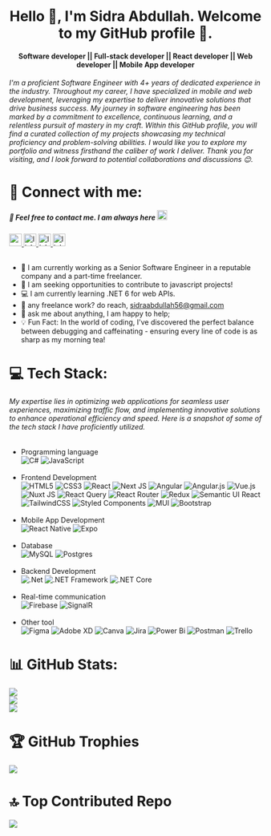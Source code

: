<h1 align="center">Hello 👋, I'm Sidra Abdullah. Welcome to my GitHub profile 🤝.</h1>

<h4 align="center">Software developer || Full-stack developer || React developer || Web developer || Mobile App developer</h4>

###### I'm a proficient Software Engineer with 4+ years of dedicated experience in the industry. Throughout my career, I have specialized in mobile and web development, leveraging my expertise to deliver innovative solutions that drive business success. My journey in software engineering has been marked by a commitment to excellence, continuous learning, and a relentless pursuit of mastery in my craft. Within this GitHub profile, you will find a curated collection of my projects showcasing my technical proficiency and problem-solving abilities. I would like you to explore my portfolio and witness firsthand the caliber of work I deliver. Thank you for visiting, and I look forward to potential collaborations and discussions 😊.

#

# 🤝 Connect with me:

##### 📝 Feel free to contact me. I am always here <img height="20" src="https://camo.githubusercontent.com/870d765b5c096038f097185a0ffa08df4011c0491b8039f3a7d5eeebf4d82c7e/68747470733a2f2f6d656469612e67697068792e636f6d2f6d656469612f57556c706c634d704f43456d5447427442572f67697068792e676966"  />

<div align="left">
<a href="mailto:sidraabdullah56@gmail.com">
  <img src="https://img.shields.io/static/v1?message=sidraabdullah56@gmail.com&logo=gmail&label=&color=D14836&logoColor=white" height="25" alt="gmail logo"  />
  </a>
  <a href="https://www.linkedin.com/in/sidra-abdullah-875aa4190/">
  <img src="https://img.shields.io/static/v1?message=LinkedIn&logo=linkedin&label=&color=0077B5&logoColor=white&labelColor=&style=for-the-badge" height="25" alt="linkedin logo"  />
  </a>
    <a href="https://www.upwork.com/freelancers/~01254f0ca1b6cbd46a?viewMode=1&s=1110580755057594368">
  <img src="https://img.shields.io/static/v1?message=upwork&logo=upwork&label&color=6fda44&logoColor=white&labelColor=&style=for-the-badge" height="25" alt="linkedin logo"  />
  </a>
      <a href="https://github.com/SidraaAbdullah">
  <img src="https://img.shields.io/static/v1?message=github&logo=github&label&color=black&logoColor=white&labelColor=&style=for-the-badge" height="25" alt="linkedin logo"  />
  </a>
</div>

<br>

- 🌱 I am currently working as a Senior Software Engineer in a reputable company and a part-time freelancer.
- 👯 I am seeking opportunities to contribute to javascript projects!
- 💻 I am currently learning .NET 6 for web APIs.
- 💼 any freelance work? do reach, <a href="mailto:sidraabdullah56@gmail.com"> sidraabdullah56@gmail.com</a>
- 💬 ask me about anything, I am happy to help;
- 💡 Fun Fact: In the world of coding, I've discovered the perfect balance between debugging and caffeinating - ensuring every line of code is as sharp as my morning tea!

# 💻 Tech Stack:

###### My expertise lies in optimizing web applications for seamless user experiences, maximizing traffic flow, and implementing innovative solutions to enhance operational efficiency and speed. Here is a snapshot of some of the tech stack I have proficiently utilized.

- Programming language
  <br>
  ![C#](https://img.shields.io/badge/c%23-%23239120.svg?style=for-the-badge&logo=csharp&logoColor=white)
  ![JavaScript](https://img.shields.io/badge/javascript-%23323330.svg?style=for-the-badge&logo=javascript&logoColor=%23F7DF1E)
  <br><br>
- Frontend Development
  <br>
  ![HTML5](https://img.shields.io/badge/html5-%23E34F26.svg?style=for-the-badge&logo=html5&logoColor=white) 
  ![CSS3](https://img.shields.io/badge/css3-%231572B6.svg?style=for-the-badge&logo=css3&logoColor=white)
  ![React](https://img.shields.io/badge/react-%2320232a.svg?style=for-the-badge&logo=react&logoColor=%2361DAFB) 
  ![Next JS](https://img.shields.io/badge/Next-black?style=for-the-badge&logo=next.js&logoColor=white)
  ![Angular](https://img.shields.io/badge/angular-%23DD0031.svg?style=for-the-badge&logo=angular&logoColor=white)
  ![Angular.js](https://img.shields.io/badge/angular.js-%23E23237.svg?style=for-the-badge&logo=angularjs&logoColor=white)
  ![Vue.js](https://img.shields.io/badge/vue.js-%2335495e.svg?style=for-the-badge&logo=vuedotjs&logoColor=%234FC08D)
  ![Nuxt JS](https://img.shields.io/badge/Nuxt-002E3B?style=for-the-badge&logo=nuxt.js&logoColor=#00DC82)
  ![React Query](https://img.shields.io/badge/-React%20Query-FF4154?style=for-the-badge&logo=react%20query&logoColor=white) 
  ![React Router](https://img.shields.io/badge/React_Router-CA4245?style=for-the-badge&logo=react-router&logoColor=white)
  ![Redux](https://img.shields.io/badge/redux-%23593d88.svg?style=for-the-badge&logo=redux&logoColor=white)
  ![Semantic UI React](https://img.shields.io/badge/Semantic%20UI%20React-%2335BDB2.svg?style=for-the-badge&logo=SemanticUIReact&logoColor=white)
  ![TailwindCSS](https://img.shields.io/badge/tailwindcss-%2338B2AC.svg?style=for-the-badge&logo=tailwind-css&logoColor=white) 
  ![Styled Components](https://img.shields.io/badge/styled--components-DB7093?style=for-the-badge&logo=styled-components&logoColor=white)
  ![MUI](https://img.shields.io/badge/MUI-%230081CB.svg?style=for-the-badge&logo=mui&logoColor=white)
  ![Bootstrap](https://img.shields.io/badge/bootstrap-%238511FA.svg?style=for-the-badge&logo=bootstrap&logoColor=white)
  <br><br>
- Mobile App Development
  <br>
  ![React Native](https://img.shields.io/badge/react_native-%2320232a.svg?style=for-the-badge&logo=react&logoColor=%2361DAFB)
  ![Expo](https://img.shields.io/badge/expo-1C1E24?style=for-the-badge&logo=expo&logoColor=#D04A37) 
  <br><br>
- Database
  <br>
  ![MySQL](https://img.shields.io/badge/mysql-%2300000f.svg?style=for-the-badge&logo=mysql&logoColor=white)
  ![Postgres](https://img.shields.io/badge/postgres-%23316192.svg?style=for-the-badge&logo=postgresql&logoColor=white)
  <br><br>
- Backend Development
  <br>
  ![.Net](https://img.shields.io/badge/.NET-5C2D91?style=for-the-badge&logo=.net&logoColor=white)
  ![.NET Framework](https://img.shields.io/badge/.NET_Framework-5C2D91?style=for-the-badge&logo=.net&logoColor=white)
  ![.NET Core](https://img.shields.io/badge/.NET_Core-512BD4?style=for-the-badge&logo=.net&logoColor=white)
  <br><br>
- Real-time communication
  <br>
  ![Firebase](https://img.shields.io/badge/firebase-%23039BE5.svg?style=for-the-badge&logo=firebase)
  ![SignalR](https://img.shields.io/badge/SignalR-512BD4?style=for-the-badge&logo=SignalR&logoColor=white)
  <br><br>
- Other tool
  <br>
  ![Figma](https://img.shields.io/badge/figma-%23F24E1E.svg?style=for-the-badge&logo=figma&logoColor=white) 
  ![Adobe XD](https://img.shields.io/badge/Adobe%20XD-470137?style=for-the-badge&logo=Adobe%20XD&logoColor=#FF61F6)
  ![Canva](https://img.shields.io/badge/Canva-%2300C4CC.svg?style=for-the-badge&logo=Canva&logoColor=white)
  ![Jira](https://img.shields.io/badge/jira-%230A0FFF.svg?style=for-the-badge&logo=jira&logoColor=white) 
  ![Power Bi](https://img.shields.io/badge/power_bi-F2C811?style=for-the-badge&logo=powerbi&logoColor=black)
  ![Postman](https://img.shields.io/badge/Postman-FF6C37?style=for-the-badge&logo=postman&logoColor=white)
  ![Trello](https://img.shields.io/badge/Trello-%23026AA7.svg?style=for-the-badge&logo=Trello&logoColor=white)
  <br>

# 📊 GitHub Stats:
![](https://github-readme-stats.vercel.app/api?username=SidraaAbdullah&theme=jolly&hide_border=false&include_all_commits=false&count_private=true)<br/>
![](https://github-readme-streak-stats.herokuapp.com/?user=SidraaAbdullah&theme=jolly&hide_border=false)<br/>
![](https://github-readme-stats.vercel.app/api/top-langs/?username=SidraaAbdullah&theme=jolly&hide_border=false&include_all_commits=false&count_private=true&layout=compact)

# 🏆 GitHub Trophies
![](https://github-profile-trophy.vercel.app/?username=SidraaAbdullah&theme=onedark&no-frame=false&no-bg=false&margin-w=4)

# 🔝 Top Contributed Repo
![](https://github-contributor-stats.vercel.app/api?username=SidraaAbdullah&limit=5&theme=tokyonight&combine_all_yearly_contributions=true)





